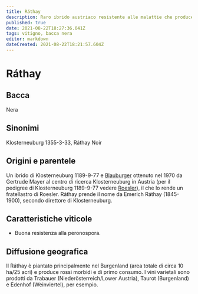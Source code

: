 ```yaml
---
title: Ráthay
description: Raro ibrido austriaco resistente alle malattie che produce vini da bere giovani.
published: true
date: 2021-08-22T18:27:36.041Z
tags: vitigno, bacca nera
editor: markdown
dateCreated: 2021-08-22T18:21:57.604Z
---
```


# Ráthay

## Bacca
Nera
## Sinonimi
Klosterneuburg 1355-3-33, Ráthay Noir

## Origini e parentele
Un ibrido di Klosterneuburg 1189-9-77 e [Blauburger](/vitigni/bacca-nera/blauburger) ottenuto nel 1970 da Gertrude Mayer al centro di ricerca Klosterneuburg in Austria (per il pedigree di Klosterneuburg 1189-9-77 vedere [Roesler](/vitigni/bacca-nera-roesler)), il che lo rende un fratellastro di Roesler. Ráthay prende il nome da Emerich Ráthay (1845-1900), secondo direttore di Klosterneuburg.

## Caratteristiche viticole
- Buona resistenza alla peronospora.

## Diffusione geografica
Il Ráthay è piantato principalmente nel Burgenland (area totale di circa 10 ha/25 acri) e produce rossi morbidi e di primo consumo. I vini varietali sono prodotti da Trabauer (Niederösterreich/Lower Austria), Taurot (Burgenland) e Edenhof (Weinviertel), per esempio.